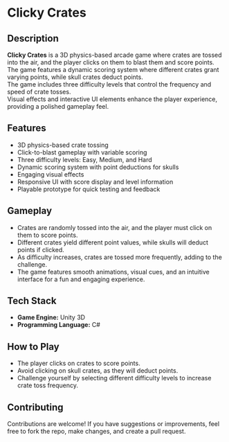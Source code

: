 # Clicky Crates

## Description
**Clicky Crates** is a 3D physics-based arcade game where crates are tossed into the air, and the player clicks on them to blast them and score points.  
The game features a dynamic scoring system where different crates grant varying points, while skull crates deduct points.  
The game includes three difficulty levels that control the frequency and speed of crate tosses.  
Visual effects and interactive UI elements enhance the player experience, providing a polished gameplay feel.

## Features
- 3D physics-based crate tossing
- Click-to-blast gameplay with variable scoring
- Three difficulty levels: Easy, Medium, and Hard
- Dynamic scoring system with point deductions for skulls
- Engaging visual effects
- Responsive UI with score display and level information
- Playable prototype for quick testing and feedback

## Gameplay
- Crates are randomly tossed into the air, and the player must click on them to score points.
- Different crates yield different point values, while skulls will deduct points if clicked.
- As difficulty increases, crates are tossed more frequently, adding to the challenge.
- The game features smooth animations, visual cues, and an intuitive interface for a fun and engaging experience.

## Tech Stack
- **Game Engine:** Unity 3D
- **Programming Language:** C#

## How to Play
- The player clicks on crates to score points.
- Avoid clicking on skull crates, as they will deduct points.
- Challenge yourself by selecting different difficulty levels to increase crate toss frequency.

## Contributing
Contributions are welcome! If you have suggestions or improvements, feel free to fork the repo, make changes, and create a pull request.
